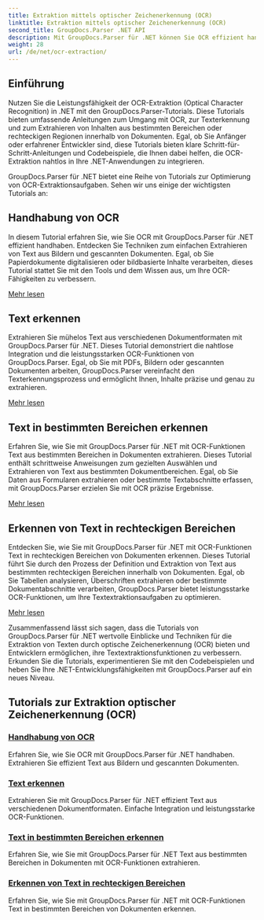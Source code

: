 ```yaml
---
title: Extraktion mittels optischer Zeichenerkennung (OCR)
linktitle: Extraktion mittels optischer Zeichenerkennung (OCR)
second_title: GroupDocs.Parser .NET API
description: Mit GroupDocs.Parser für .NET können Sie OCR effizient handhaben und Text aus Bildern und Dokumenten extrahieren. Erweitern Sie noch heute Ihre OCR-Fähigkeiten!
weight: 28
url: /de/net/ocr-extraction/
---
```


## Einführung

Nutzen Sie die Leistungsfähigkeit der OCR-Extraktion (Optical Character Recognition) in .NET mit den GroupDocs.Parser-Tutorials. Diese Tutorials bieten umfassende Anleitungen zum Umgang mit OCR, zur Texterkennung und zum Extrahieren von Inhalten aus bestimmten Bereichen oder rechteckigen Regionen innerhalb von Dokumenten. Egal, ob Sie Anfänger oder erfahrener Entwickler sind, diese Tutorials bieten klare Schritt-für-Schritt-Anleitungen und Codebeispiele, die Ihnen dabei helfen, die OCR-Extraktion nahtlos in Ihre .NET-Anwendungen zu integrieren.

GroupDocs.Parser für .NET bietet eine Reihe von Tutorials zur Optimierung von OCR-Extraktionsaufgaben. Sehen wir uns einige der wichtigsten Tutorials an:

## Handhabung von OCR
In diesem Tutorial erfahren Sie, wie Sie OCR mit GroupDocs.Parser für .NET effizient handhaben. Entdecken Sie Techniken zum einfachen Extrahieren von Text aus Bildern und gescannten Dokumenten. Egal, ob Sie Papierdokumente digitalisieren oder bildbasierte Inhalte verarbeiten, dieses Tutorial stattet Sie mit den Tools und dem Wissen aus, um Ihre OCR-Fähigkeiten zu verbessern.

[Mehr lesen](./handling-ocr/)

## Text erkennen
Extrahieren Sie mühelos Text aus verschiedenen Dokumentformaten mit GroupDocs.Parser für .NET. Dieses Tutorial demonstriert die nahtlose Integration und die leistungsstarken OCR-Funktionen von GroupDocs.Parser. Egal, ob Sie mit PDFs, Bildern oder gescannten Dokumenten arbeiten, GroupDocs.Parser vereinfacht den Texterkennungsprozess und ermöglicht Ihnen, Inhalte präzise und genau zu extrahieren.

[Mehr lesen](./recognizing-text/)

## Text in bestimmten Bereichen erkennen
Erfahren Sie, wie Sie mit GroupDocs.Parser für .NET mit OCR-Funktionen Text aus bestimmten Bereichen in Dokumenten extrahieren. Dieses Tutorial enthält schrittweise Anweisungen zum gezielten Auswählen und Extrahieren von Text aus bestimmten Dokumentbereichen. Egal, ob Sie Daten aus Formularen extrahieren oder bestimmte Textabschnitte erfassen, mit GroupDocs.Parser erzielen Sie mit OCR präzise Ergebnisse.

[Mehr lesen](./recognizing-text-in-specific-areas/)

## Erkennen von Text in rechteckigen Bereichen
Entdecken Sie, wie Sie mit GroupDocs.Parser für .NET mit OCR-Funktionen Text in rechteckigen Bereichen von Dokumenten erkennen. Dieses Tutorial führt Sie durch den Prozess der Definition und Extraktion von Text aus bestimmten rechteckigen Bereichen innerhalb von Dokumenten. Egal, ob Sie Tabellen analysieren, Überschriften extrahieren oder bestimmte Dokumentabschnitte verarbeiten, GroupDocs.Parser bietet leistungsstarke OCR-Funktionen, um Ihre Textextraktionsaufgaben zu optimieren.

[Mehr lesen](./recognizing-text-in-rectangular-regions/)

Zusammenfassend lässt sich sagen, dass die Tutorials von GroupDocs.Parser für .NET wertvolle Einblicke und Techniken für die Extraktion von Texten durch optische Zeichenerkennung (OCR) bieten und Entwicklern ermöglichen, ihre Textextraktionsfunktionen zu verbessern. Erkunden Sie die Tutorials, experimentieren Sie mit den Codebeispielen und heben Sie Ihre .NET-Entwicklungsfähigkeiten mit GroupDocs.Parser auf ein neues Niveau.
## Tutorials zur Extraktion optischer Zeichenerkennung (OCR)
### [Handhabung von OCR](./handling-ocr/)
Erfahren Sie, wie Sie OCR mit GroupDocs.Parser für .NET handhaben. Extrahieren Sie effizient Text aus Bildern und gescannten Dokumenten.
### [Text erkennen](./recognizing-text/)
Extrahieren Sie mit GroupDocs.Parser für .NET effizient Text aus verschiedenen Dokumentformaten. Einfache Integration und leistungsstarke OCR-Funktionen.
### [Text in bestimmten Bereichen erkennen](./recognizing-text-in-specific-areas/)
Erfahren Sie, wie Sie mit GroupDocs.Parser für .NET Text aus bestimmten Bereichen in Dokumenten mit OCR-Funktionen extrahieren.
### [Erkennen von Text in rechteckigen Bereichen](./recognizing-text-in-rectangular-regions/)
Erfahren Sie, wie Sie mit GroupDocs.Parser für .NET mit OCR-Funktionen Text in bestimmten Bereichen von Dokumenten erkennen.